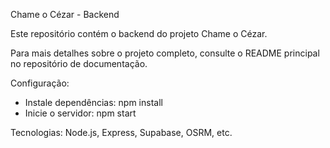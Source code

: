 Chame o Cézar - Backend

Este repositório contém o backend do projeto Chame o Cézar.

Para mais detalhes sobre o projeto completo, consulte o README principal no repositório de documentação.

Configuração:
- Instale dependências: npm install
- Inicie o servidor: npm start

Tecnologias: Node.js, Express, Supabase, OSRM, etc.
